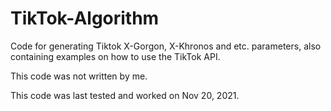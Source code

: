 
# TikTok-Algorithm
Code for generating Tiktok X-Gorgon, X-Khronos and etc. parameters, also containing examples on how to use the TikTok API.

This code was not written by me.

This code was last tested and worked on Nov 20, 2021.
